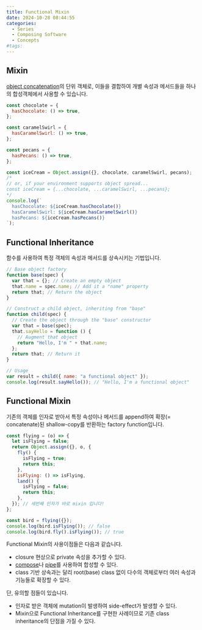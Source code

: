 ```yaml
---
title: Functional Mixin
date: 2024-10-28 08:44:55
categories:
  - Series
  - Composing Software
  - Concepts
#tags:
---
```

## Mixin

[object concatenation](../object-composition#concatenation)의 단위 객체로, 이들을 결합하여 개별 속성과 메서드들을 하나의 합성객체에서 사용할 수 있습니다.

```js
const chocolate = {
  hasChocolate: () => true,
};

const caramelSwirl = {
  hasCaramelSwirl: () => true,
};

const pecans = {
  hasPecans: () => true,
};
```

```js
const iceCream = Object.assign({}, chocolate, caramelSwirl, pecans);
/*
// or, if your environment supports object spread...
const iceCream = {...chocolate, ...caramelSwirl, ...pecans};
*/
console.log(`
  hasChocolate: ${iceCream.hasChocolate()}
  hasCaramelSwirl: ${iceCream.hasCaramelSwirl()}
  hasPecans: ${iceCream.hasPecans()}
`);
```

## Functional Inheritance

함수를 사용하여 특정 객체의 속성과 메서드를 상속시키는 기법입니다.

```js
// Base object factory
function base(spec) {
  var that = {}; // Create an empty object
  that.name = spec.name; // Add it a "name" property
  return that; // Return the object
}

// Construct a child object, inheriting from "base"
function child(spec) {
  // Create the object through the "base" constructor
  var that = base(spec);
  that.sayHello = function () {
    // Augment that object
    return "Hello, I'm " + that.name;
  };
  return that; // Return it
}
```

```js
// Usage
var result = child({ name: "a functional object" });
console.log(result.sayHello()); // "Hello, I'm a functional object"
```

## Functional Mixin

기존의 객체를 인자로 받아서 특정 속성이나 메서드를 append하여 확장(= concatenate)된 shallow-copy를 반환하는 factory function입니다.

```js
const flying = (o) => {
  let isFlying = false;
  return Object.assign({}, o, {
    fly() {
      isFlying = true;
      return this;
    },
    isFlying: () => isFlying,
    land() {
      isFlying = false;
      return this;
    },
  }); // 세번째 인자가 바로 mixin 입니다!
};
```

```js
const bird = flying({});
console.log(bird.isFlying()); // false
console.log(bird.fly().isFlying()); // true
```

Functional Mixin의 사용이점들은 다음과 같습니다.

- closure 현상으로 private 속성을 추가할 수 있다.
- [compose](../curry-function#compose)나 [pipe](../curry-function#pipe)를 사용하여 합성할 수 있다.
- class 기반 상속과는 달리 root(base) class 없이 다수의 객체로부터 여러 속성과 기능들로 확장할 수 있다.

단, 유의할 점들이 있습니다.

- 인자로 받은 객체에 mutation이 발생하여 side-effect가 발생할 수 있다.
- Mixin으로 Functional Inheritance를 구현한 사례이므로 기존 class inheritance의 단점을 가질 수 있다.
